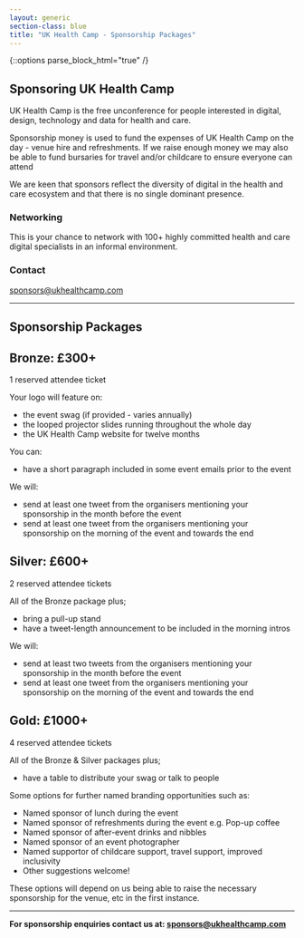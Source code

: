 ```yaml
---
layout: generic
section-class: blue
title: "UK Health Camp - Sponsorship Packages"
---
```

{::options parse_block_html="true" /}

## Sponsoring UK Health Camp 

UK Health Camp is the free unconference for people interested in digital, design, technology and data for health and care.

Sponsorship money is used to fund the expenses of UK Health Camp on the day - venue hire and refreshments. If we raise enough money we may also be able to fund bursaries for travel and/or childcare to ensure everyone can attend

We are keen that sponsors reflect the diversity of digital in the health and care ecosystem and that there is no single dominant presence. 

### Networking

This is your chance to network with 100+ highly committed health and care digital specialists in an informal environment. 

### Contact

<sponsors@ukhealthcamp.com>

---

## Sponsorship Packages


<div class="packages">
<div class="bronze">


## Bronze: £300+

1 reserved attendee ticket

Your logo will feature on:
- the event swag (if provided - varies annually)
- the looped projector slides running throughout the whole day
- the UK Health Camp website for twelve months

You can:
- have a short paragraph included in some event emails prior to the event

We will:
- send at least one tweet from the organisers mentioning your sponsorship in the month before the event
- send at least one tweet from the organisers mentioning your sponsorship on the morning of the event and towards the end


</div>
<div class="silver">


## Silver: £600+

2 reserved attendee tickets

All of the Bronze package plus;
- bring a pull-up stand
- have a tweet-length announcement to be included in the morning intros

We will:
- send at least two tweets from the organisers mentioning your sponsorship in the month before the event
- send at least one tweet from the organisers mentioning your sponsorship on the morning of the event and towards the end


</div>
<div class="gold">


## Gold: £1000+

4 reserved attendee tickets

All of the Bronze & Silver packages plus;

- have a table to distribute your swag or talk to people

Some options for further named branding opportunities such as:

- Named sponsor of lunch during the event
- Named sponsor of refreshments during the event e.g. Pop-up coffee
- Named sponsor of after-event drinks and nibbles 
- Named sponsor of an event photographer
- Named supportor of childcare support, travel support, improved inclusivity
- Other suggestions welcome!


</div>
</div>


These options will depend on us being able to raise the necessary sponsorship for the venue, etc in the first instance.

---

**For sponsorship enquiries contact us at: <sponsors@ukhealthcamp.com>**
